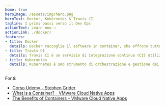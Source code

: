 ```yaml
---
home: true
heroImage: /assets/img/hero.png
heroText: Docker, Kubernetes & Travis CI
tagline: I primi passi verso il Dev Ops
actionText: Learn now →
actionLink: ./docker/
features:
- title: Docker
  details: Docker raccoglie il software in container, che offrono tutto il necessario per la loro corretta esecuzione, incluse librerie, strumenti di sistema, codice e runtime.
- title: Travis CI
  details: Travis CI è un servizio di integrazione continua (CI) utilizzato per creare e testare progetti software
- title: Kubernetes
  details: Kubernetes è uno strumento di orchestrazione e gestione dei container. È ideale per tutti i business che hanno bisogno di una soluzione in HA (Alta Disponibilità) e garantisce la continuità del servizio con SLA prossimi al 100%.
---
```

Fonti:<br>
- [Corso Udemy - Stephen Grider](https://www.udemy.com/course/docker-and-kubernetes-the-complete-guide/)
- [What is a Container? -  VMware Cloud Native Apps](https://www.youtube.com/watch?v=EnJ7qX9fkcU&feature=youtu.be)
- [The Benefits of Containers -  VMware Cloud Native Apps](https://www.youtube.com/watch?v=cCTLjAdIQho&feature=youtu.be)
